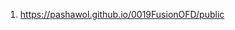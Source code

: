 <!-- https://github.com/pashawol/0019FusionOFD -->
1. <https://pashawol.github.io/0019FusionOFD/public>
